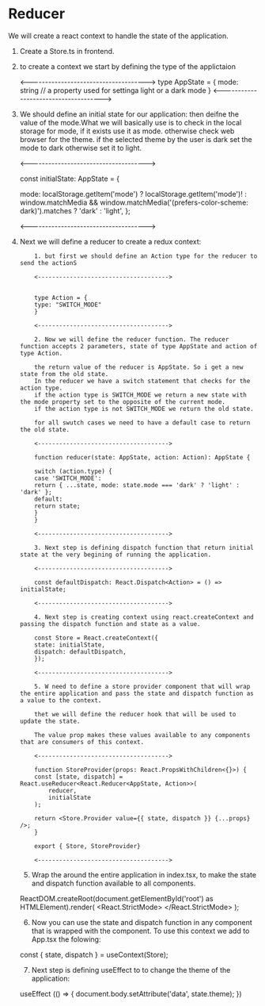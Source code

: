 # Reducer

We will create a react context to handle the state of the application.

1.  Create a Store.ts in frontend.

2.  to create a context we start by defining the type of the applictaion

    <------------------------------------->
    type AppState = {
    mode: string // a property used for settinga light or a dark mode
    }
    <------------------------------------->

3.  We should define an initial state for our application:
    then deifne the value of the mode.What we will basically use is to check in the local storage for mode, if it exists use it as mode.
    otherwise check web browser for the theme. if the selected theme by the user is dark set the mode to dark otherwise set it to light.

    <------------------------------------->

    const initialState: AppState = {

    mode: localStorage.getItem('mode')
    ? localStorage.getItem('mode')!
    : window.matchMedia &&
    window.matchMedia('(prefers-color-scheme: dark)').matches
    ? 'dark'
    : 'light',
    };

    <------------------------------------->

4.  Next we will define a reducer to create a redux context:

            1. but first we should define an Action type for the reducer to send the actionS

            <------------------------------------->


            type Action = {
            type: "SWITCH_MODE"
            }

            <------------------------------------->

            2. Now we will define the reducer function. The reducer function accepts 2 parameters, state of type AppState and action of type Action.

            the return value of the reducer is AppState. So i get a new state from the old state.
            In the reducer we have a switch statement that checks for the action type.
            if the action type is SWITCH_MODE we return a new state with the mode property set to the opposite of the current mode.
            if the action type is not SWITCH_MODE we return the old state.

            for all swutch cases we need to have a default case to return the old state.

            <------------------------------------->

            function reducer(state: AppState, action: Action): AppState {

            switch (action.type) {
            case 'SWITCH_MODE':
            return { ...state, mode: state.mode === 'dark' ? 'light' : 'dark' };
            default:
            return state;
            }
            }

            <------------------------------------->

            3. Next step is defining dispatch function that return initial state at the very begining of running the application.

            <------------------------------------->

            const defaultDispatch: React.Dispatch<Action> = () => initialState;

            <------------------------------------->

            4. Next step is creating context using react.createContext and passing the dispatch function and state as a value.

            const Store = React.createContext({
            state: initialState,
            dispatch: defaultDispatch,
            });

            <------------------------------------->

            5. W need to define a store provider component that will wrap the entire application and pass the state and dispatch function as a value to the context.

            thet we will define the reducer hook that will be used to update the state.

            The value prop makes these values available to any components that are consumers of this context.

            <------------------------------------->

            function StoreProvider(props: React.PropsWithChildren<{}>) {
            const [state, dispatch] = React.useReducer<React.Reducer<AppState, Action>>(
                reducer,
                initialState
            );

            return <Store.Provider value={{ state, dispatch }} {...props} />;
            }

            export { Store, StoreProvider}

            <------------------------------------->

    5. Wrap the <StoreProvider> around the entire application in index.tsx, to make the state and dispatch function available to all components.

    ReactDOM.createRoot(document.getElementById('root') as HTMLElement).render(
    <React.StrictMode>
    <StoreProvider>
    <HelmetProvider>
    <QueryClientProvider client={queryClient}>
    <RouterProvider router={router} />
    <ReactQueryDevtools initialIsOpen={false} />
    </QueryClientProvider>
    </HelmetProvider>
    </StoreProvider>
    </React.StrictMode>
    );

    6. Now you can use the state and dispatch function in any component that is wrapped with the <StoreProvider> component.
       To use this context we add to App.tsx the folowing:

    const { state, dispatch } = useContext(Store);

    7. Next step is defining useEffect to to change the theme of the application:

    useEffect (() => {
    document.body.setAttribute('data', state.theme);
    })
